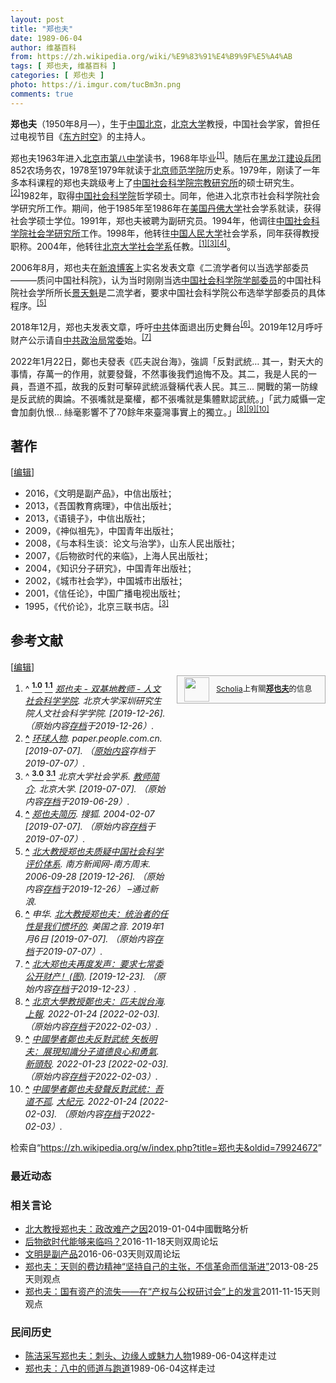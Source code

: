 ```yaml
---
layout: post
title: "郑也夫"
date: 1989-06-04
author: 维基百科
from: https://zh.wikipedia.org/wiki/%E9%83%91%E4%B9%9F%E5%A4%AB
tags: [ 郑也夫, 维基百科 ]
categories: [ 郑也夫 ]
photo: https://i.imgur.com/tucBm3n.png
comments: true
---
```

<div class="mw-content-ltr mw-parser-output" lang="zh" dir="ltr"><style data-mw-deduplicate="TemplateStyles:r83732082">.mw-parser-output .infobox-subbox{padding:0;border:none;margin:-3px;width:auto;min-width:100%;font-size:100%;clear:none;float:none;background-color:transparent}.mw-parser-output .infobox-3cols-child{margin:auto}.mw-parser-output .infobox .navbar{font-size:100%}body.skin-minerva .mw-parser-output .infobox-header,body.skin-minerva .mw-parser-output .infobox-subheader,body.skin-minerva .mw-parser-output .infobox-above,body.skin-minerva .mw-parser-output .infobox-title,body.skin-minerva .mw-parser-output .infobox-image,body.skin-minerva .mw-parser-output .infobox-full-data,body.skin-minerva .mw-parser-output .infobox-below{text-align:center}@media screen{html.skin-theme-clientpref-night .mw-parser-output .infobox-full-data:not(.notheme)>div:not(.notheme)[style]{background:#1f1f23!important;color:#f8f9fa}@media screen and (prefers-color-scheme:dark){html.skin-theme-clientpref-os .mw-parser-output .infobox-full-data:not(.notheme) div:not(.notheme){background:#1f1f23!important;color:#f8f9fa}}html.skin-theme-clientpref-night .mw-parser-output .infobox td div:not(.notheme)[style]{background:transparent!important;color:var(--color-base,#202122)}@media screen and (prefers-color-scheme:dark){html.skin-theme-clientpref-os .mw-parser-output .infobox td div:not(.notheme)[style]{background:transparent!important;color:var(--color-base,#202122)}}html.skin-theme-clientpref-night .mw-parser-output .infobox td div.NavHead:not(.notheme)[style]{background:transparent!important}}@media screen and (prefers-color-scheme:dark){html.skin-theme-clientpref-os .mw-parser-output .infobox td div.NavHead:not(.notheme)[style]{background:transparent!important}}@media(min-width:640px){body.skin--responsive .mw-parser-output .infobox-table{display:table!important}body.skin--responsive .mw-parser-output .infobox-table>caption{display:table-caption!important}body.skin--responsive .mw-parser-output .infobox-table>tbody{display:table-row-group}body.skin--responsive .mw-parser-output .infobox-table tr{display:table-row!important}body.skin--responsive .mw-parser-output .infobox-table th,body.skin--responsive .mw-parser-output .infobox-table td{padding-left:inherit;padding-right:inherit}}</style><link rel="mw-deduplicated-inline-style" href="mw-data:TemplateStyles:r83732082">
<p><b>郑也夫</b>（1950年8月<span class="useeditintro" title="Template:BLP editintro">—</span>），生于<a href="/wiki/%E4%B8%AD%E8%8F%AF%E4%BA%BA%E6%B0%91%E5%85%B1%E5%92%8C%E5%9C%8B" class="mw-redirect" title="中華人民共和國">中国</a><a href="/wiki/%E5%8C%97%E4%BA%AC" class="mw-redirect" title="北京">北京</a>，<a href="/wiki/%E5%8C%97%E4%BA%AC%E5%A4%A7%E5%AD%A6" title="北京大学">北京大学</a>教授，中国社会学家，曾担任过电视节目《<a href="/wiki/%E4%B8%9C%E6%96%B9%E6%97%B6%E7%A9%BA" title="东方时空">东方时空</a>》的主持人。
</p>
<div class="mw-heading mw-heading2"></div>
<p>郑也夫1963年进入<a href="/wiki/%E5%8C%97%E4%BA%AC%E5%B8%82%E7%AC%AC%E5%85%AB%E4%B8%AD%E5%AD%A6" title="北京市第八中学">北京市第八中学</a>读书，1968年毕业<sup id="cite_ref-pkusz_1-0" class="reference"><a href="#cite_note-pkusz-1"><span class="cite-bracket">[</span>1<span class="cite-bracket">]</span></a></sup>。随后在<a href="/wiki/%E9%BB%91%E9%BE%99%E6%B1%9F%E5%BB%BA%E8%AE%BE%E5%85%B5%E5%9B%A2" class="mw-redirect" title="黑龙江建设兵团">黑龙江建设兵团</a>852农场务农，1978至1979年就读于<a href="/wiki/%E5%8C%97%E4%BA%AC%E5%B8%AB%E7%AF%84%E5%AD%B8%E9%99%A2" class="mw-redirect" title="北京師範學院">北京师范学院</a>历史系。1979年，刚读了一年多本科课程的郑也夫跳级考上了<a href="/w/index.php?title=%E4%B8%AD%E5%9B%BD%E7%A4%BE%E4%BC%9A%E7%A7%91%E5%AD%A6%E9%99%A2%E5%AE%97%E6%95%99%E7%A0%94%E7%A9%B6%E6%89%80&amp;action=edit&amp;redlink=1" class="new" title="中国社会科学院宗教研究所（页面不存在）">中国社会科学院宗教研究所</a>的硕士研究生。<sup id="cite_ref-2" class="reference"><a href="#cite_note-2"><span class="cite-bracket">[</span>2<span class="cite-bracket">]</span></a></sup>1982年，取得<a href="/wiki/%E4%B8%AD%E5%9B%BD%E7%A4%BE%E4%BC%9A%E7%A7%91%E5%AD%A6%E9%99%A2" title="中国社会科学院">中国社会科学院</a>哲学硕士。同年，他进入北京市社会科学院社会学研究所工作。期间，他于1985年至1986年在<a href="/wiki/%E7%BE%8E%E5%9B%BD" title="美国">美国</a><a href="/wiki/%E4%B8%B9%E4%BD%9B%E5%A4%A7%E5%AD%B8" title="丹佛大學">丹佛大学</a>社会学系就读，获得社会学硕士学位。1991年，郑也夫被聘为副研究员。1994年，他调往<a href="/wiki/%E4%B8%AD%E5%9B%BD%E7%A4%BE%E4%BC%9A%E7%A7%91%E5%AD%A6%E9%99%A2%E7%A4%BE%E4%BC%9A%E5%AD%A6%E7%A0%94%E7%A9%B6%E6%89%80" title="中国社会科学院社会学研究所">中国社会科学院社会学研究所</a>工作。1998年，他转往<a href="/wiki/%E4%B8%AD%E5%9B%BD%E4%BA%BA%E6%B0%91%E5%A4%A7%E5%AD%A6" title="中国人民大学">中国人民大学</a>社会学系，同年获得教授职称。2004年，他转往<a href="/wiki/%E5%8C%97%E4%BA%AC%E5%A4%A7%E5%AD%A6%E7%A4%BE%E4%BC%9A%E5%AD%A6%E7%B3%BB" title="北京大学社会学系">北京大学社会学系</a>任教。<sup id="cite_ref-pkusz_1-1" class="reference"><a href="#cite_note-pkusz-1"><span class="cite-bracket">[</span>1<span class="cite-bracket">]</span></a></sup><sup id="cite_ref-bjdx_3-0" class="reference"><a href="#cite_note-bjdx-3"><span class="cite-bracket">[</span>3<span class="cite-bracket">]</span></a></sup><sup id="cite_ref-4" class="reference"><a href="#cite_note-4"><span class="cite-bracket">[</span>4<span class="cite-bracket">]</span></a></sup>。
</p><p>2006年8月，郑也夫在<a href="/wiki/%E6%96%B0%E6%B5%AA%E5%8D%9A%E5%AE%A2" title="新浪博客">新浪博客</a>上实名发表文章《二流学者何以当选学部委员———质问中国社科院》，认为当时刚刚当选<a href="/wiki/%E4%B8%AD%E5%9B%BD%E7%A4%BE%E4%BC%9A%E7%A7%91%E5%AD%A6%E9%99%A2%E5%AD%A6%E9%83%A8%E5%A7%94%E5%91%98" title="中国社会科学院学部委员">中国社会科学院学部委员</a>的中国社科院社会学所所长<a href="/wiki/%E6%99%AF%E5%A4%A9%E9%AD%81" title="景天魁">景天魁</a>是二流学者，要求中国社会科学院公布选举学部委员的具体程序。<sup id="cite_ref-5" class="reference"><a href="#cite_note-5"><span class="cite-bracket">[</span>5<span class="cite-bracket">]</span></a></sup>
</p><p>2018年12月，郑也夫发表文章，呼吁<a href="/wiki/%E4%B8%AD%E5%85%B1" class="mw-redirect" title="中共">中共</a>体面退出历史舞台<sup id="cite_ref-6" class="reference"><a href="#cite_note-6"><span class="cite-bracket">[</span>6<span class="cite-bracket">]</span></a></sup>。2019年12月呼吁财产公示请自<a href="/wiki/%E4%B8%AD%E5%85%B1%E6%94%BF%E6%B2%BB%E5%B1%80%E5%B8%B8%E5%A7%94" class="mw-redirect" title="中共政治局常委">中共政治局常委</a>始。<sup id="cite_ref-7" class="reference"><a href="#cite_note-7"><span class="cite-bracket">[</span>7<span class="cite-bracket">]</span></a></sup>
</p><p>2022年1月22日，鄭也夫發表《匹夫說台海》，強調「反對武統… 其一，對天大的事情，存萬一的作用，就要發聲，不然事後我們追悔不及。其二，我是人民的一員，吾道不孤，故我的反對可擊碎武統派聲稱代表人民。其三... 開戰的第一防線是反武統的輿論。不張嘴就是棄權，都不張嘴就是集體默認武統。」「武力威懾一定會加劇仇恨... 絲毫影響不了70餘年來臺灣事實上的獨立。」<sup id="cite_ref-8" class="reference"><a href="#cite_note-8"><span class="cite-bracket">[</span>8<span class="cite-bracket">]</span></a></sup><sup id="cite_ref-9" class="reference"><a href="#cite_note-9"><span class="cite-bracket">[</span>9<span class="cite-bracket">]</span></a></sup><sup id="cite_ref-10" class="reference"><a href="#cite_note-10"><span class="cite-bracket">[</span>10<span class="cite-bracket">]</span></a></sup>
</p>
<div class="mw-heading mw-heading2"><h2 id="著作"><span id=".E8.91.97.E4.BD.9C"></span>著作</h2><span class="mw-editsection"><span class="mw-editsection-bracket">[</span><a href="/w/index.php?title=%E9%83%91%E4%B9%9F%E5%A4%AB&amp;action=edit&amp;section=2" title="编辑章节：著作"><span>编辑</span></a><span class="mw-editsection-bracket">]</span></span></div>
<ul><li>2016，《文明是副产品》，中信出版社；</li>
<li>2013，《吾国教育病理》，中信出版社；</li>
<li>2013，《语镜子》，中信出版社；</li>
<li>2009，《神似祖先》，中国青年出版社；</li>
<li>2008，《与本科生谈：论文与治学》，山东人民出版社；</li>
<li>2007，《后物欲时代的来临》，上海人民出版社；</li>
<li>2004，《知识分子研究》，中国青年出版社；</li>
<li>2002，《城市社会学》，中国城市出版社；</li>
<li>2001，《信任论》，中国广播电视出版社；</li>
<li>1995，《代价论》，北京三联书店。<sup id="cite_ref-bjdx_3-1" class="reference"><a href="#cite_note-bjdx-3"><span class="cite-bracket">[</span>3<span class="cite-bracket">]</span></a></sup></li></ul>
<div class="mw-heading mw-heading2"><h2 id="参考文献"><span id=".E5.8F.82.E8.80.83.E6.96.87.E7.8C.AE"></span>参考文献</h2><span class="mw-editsection"><span class="mw-editsection-bracket">[</span><a href="/w/index.php?title=%E9%83%91%E4%B9%9F%E5%A4%AB&amp;action=edit&amp;section=3" title="编辑章节：参考文献"><span>编辑</span></a><span class="mw-editsection-bracket">]</span></span></div>
<style data-mw-deduplicate="TemplateStyles:r82655521">.mw-parser-output .side-box{margin:4px 0;box-sizing:border-box;border:1px solid #aaa;font-size:88%;line-height:1.25em;background-color:#f9f9f9;display:flow-root}.mw-parser-output .side-box-abovebelow,.mw-parser-output .side-box-text{padding:0.25em 0.9em}.mw-parser-output .side-box-image{padding:2px 0 2px 0.9em;text-align:center}.mw-parser-output .side-box-imageright{padding:2px 0.9em 2px 0;text-align:center}@media(min-width:500px){.mw-parser-output .side-box-flex{display:flex;align-items:center}.mw-parser-output .side-box-text{flex:1}}@media(min-width:720px){.mw-parser-output .side-box{width:238px}.mw-parser-output .side-box-right{clear:right;float:right;margin-left:1em}.mw-parser-output .side-box-left{margin-right:1em}}</style><div class="side-box metadata side-box-right"><style data-mw-deduplicate="TemplateStyles:r82655520">.mw-parser-output .plainlist ol,.mw-parser-output .plainlist ul{line-height:inherit;list-style:none;margin:0;padding:0}.mw-parser-output .plainlist ol li,.mw-parser-output .plainlist ul li{margin-bottom:0}</style>
<div class="side-box-flex">
<div class="side-box-image"><span class="noviewer" typeof="mw:File"><span><img alt="" src="//upload.wikimedia.org/wikipedia/commons/thumb/3/32/Scholia_logo.svg/40px-Scholia_logo.svg.png" decoding="async" width="40" height="39" class="mw-file-element" srcset="//upload.wikimedia.org/wikipedia/commons/thumb/3/32/Scholia_logo.svg/60px-Scholia_logo.svg.png 1.5x, //upload.wikimedia.org/wikipedia/commons/thumb/3/32/Scholia_logo.svg/80px-Scholia_logo.svg.png 2x" data-file-width="107" data-file-height="104"></span></span></div>
<div class="side-box-text plainlist"><a href="https://www.wikidata.org/wiki/Wikidata:Scholia/zh" class="extiw" title="d:Wikidata:Scholia/zh">Scholia</a>上有關<b><a href="https://iw.toolforge.org/scholia/author/Q67931594" class="extiw" title="toolforge:scholia/author/Q67931594">郑也夫</a></b>的信息</div></div>
</div>
<div class="reflist columns references-column-width" style="-moz-column-width: 30em; -webkit-column-width: 30em; column-width: 30em; list-style-type: decimal;">
<ol class="references">
<li id="cite_note-pkusz-1"><span class="mw-cite-backlink">^ <a href="#cite_ref-pkusz_1-0"><sup><b>1.0</b></sup></a> <a href="#cite_ref-pkusz_1-1"><sup><b>1.1</b></sup></a></span> <span class="reference-text"><cite class="citation web"><a rel="nofollow" class="external text" href="http://rw.pkusz.edu.cn/article-1506-34.html">郑也夫 - 双基地教师 - 人文社会科学学院</a>. 北京大学深圳研究生院人文社会科学学院.  <span class="reference-accessdate"> [<span class="nowrap">2019-12-26</span>]</span>. （原始内容<a rel="nofollow" class="external text" href="https://web.archive.org/web/20191226023632/http://rw.pkusz.edu.cn/article-1506-34.html">存档</a>于2019-12-26）.</cite><span title="ctx_ver=Z39.88-2004&amp;rfr_id=info%3Asid%2Fzh.wikipedia.org%3A%E9%83%91%E4%B9%9F%E5%A4%AB&amp;rft.atitle=%E9%83%91%E4%B9%9F%E5%A4%AB+-+%E5%8F%8C%E5%9F%BA%E5%9C%B0%E6%95%99%E5%B8%88+-+%E4%BA%BA%E6%96%87%E7%A4%BE%E4%BC%9A%E7%A7%91%E5%AD%A6%E5%AD%A6%E9%99%A2&amp;rft.genre=unknown&amp;rft.jtitle=%E5%8C%97%E4%BA%AC%E5%A4%A7%E5%AD%A6%E6%B7%B1%E5%9C%B3%E7%A0%94%E7%A9%B6%E7%94%9F%E9%99%A2%E4%BA%BA%E6%96%87%E7%A4%BE%E4%BC%9A%E7%A7%91%E5%AD%A6%E5%AD%A6%E9%99%A2&amp;rft_id=http%3A%2F%2Frw.pkusz.edu.cn%2Farticle-1506-34.html&amp;rft_val_fmt=info%3Aofi%2Ffmt%3Akev%3Amtx%3Ajournal" class="Z3988"><span style="display:none;">&nbsp;</span></span></span>
</li>
<li id="cite_note-2"><span class="mw-cite-backlink"><b><a href="#cite_ref-2">^</a></b></span> <span class="reference-text"><cite class="citation web"><a rel="nofollow" class="external text" href="https://web.archive.org/web/20190707115948/http://paper.people.com.cn/hqrw/html/2014-01/16/content_1378457.htm">环球人物</a>. paper.people.com.cn.  <span class="reference-accessdate"> [<span class="nowrap">2019-07-07</span>]</span>. （<a rel="nofollow" class="external text" href="http://paper.people.com.cn/hqrw/html/2014-01/16/content_1378457.htm">原始内容</a>存档于2019-07-07）.</cite><span title="ctx_ver=Z39.88-2004&amp;rfr_id=info%3Asid%2Fzh.wikipedia.org%3A%E9%83%91%E4%B9%9F%E5%A4%AB&amp;rft.atitle=%E7%8E%AF%E7%90%83%E4%BA%BA%E7%89%A9&amp;rft.genre=unknown&amp;rft.jtitle=paper.people.com.cn&amp;rft_id=http%3A%2F%2Fpaper.people.com.cn%2Fhqrw%2Fhtml%2F2014-01%2F16%2Fcontent_1378457.htm&amp;rft_val_fmt=info%3Aofi%2Ffmt%3Akev%3Amtx%3Ajournal" class="Z3988"><span style="display:none;">&nbsp;</span></span></span>
</li>
<li id="cite_note-bjdx-3"><span class="mw-cite-backlink">^ <a href="#cite_ref-bjdx_3-0"><sup><b>3.0</b></sup></a> <a href="#cite_ref-bjdx_3-1"><sup><b>3.1</b></sup></a></span> <span class="reference-text"><cite class="citation web">北京大学社会学系. <a rel="nofollow" class="external text" href="http://www.shehui.pku.edu.cn/sz/content.aspx?nodeid=586">教师简介</a>. 北京大学.  <span class="reference-accessdate"> [<span class="nowrap">2019-07-07</span>]</span>. （原始内容<a rel="nofollow" class="external text" href="https://web.archive.org/web/20190629211039/http://www.shehui.pku.edu.cn/sz/content.aspx?nodeid=586">存档</a>于2019-06-29）.</cite><span title="ctx_ver=Z39.88-2004&amp;rfr_id=info%3Asid%2Fzh.wikipedia.org%3A%E9%83%91%E4%B9%9F%E5%A4%AB&amp;rft.atitle=%E6%95%99%E5%B8%88%E7%AE%80%E4%BB%8B&amp;rft.au=%E5%8C%97%E4%BA%AC%E5%A4%A7%E5%AD%A6%E7%A4%BE%E4%BC%9A%E5%AD%A6%E7%B3%BB&amp;rft.genre=unknown&amp;rft.jtitle=%E5%8C%97%E4%BA%AC%E5%A4%A7%E5%AD%A6&amp;rft_id=http%3A%2F%2Fwww.shehui.pku.edu.cn%2Fsz%2Fcontent.aspx%3Fnodeid%3D586&amp;rft_val_fmt=info%3Aofi%2Ffmt%3Akev%3Amtx%3Ajournal" class="Z3988"><span style="display:none;">&nbsp;</span></span></span>
</li>
<li id="cite_note-4"><span class="mw-cite-backlink"><b><a href="#cite_ref-4">^</a></b></span> <span class="reference-text"><cite class="citation web"><a rel="nofollow" class="external text" href="http://auto.sohu.com/2004/02/07/29/article218972972.shtml">郑也夫简历</a>. 搜狐. 2004-02-07 <span class="reference-accessdate"> [<span class="nowrap">2019-07-07</span>]</span>. （原始内容<a rel="nofollow" class="external text" href="https://web.archive.org/web/20190707120610/http://auto.sohu.com/2004/02/07/29/article218972972.shtml">存档</a>于2019-07-07）.</cite><span title="ctx_ver=Z39.88-2004&amp;rfr_id=info%3Asid%2Fzh.wikipedia.org%3A%E9%83%91%E4%B9%9F%E5%A4%AB&amp;rft.atitle=%E9%83%91%E4%B9%9F%E5%A4%AB%E7%AE%80%E5%8E%86&amp;rft.date=2004-02-07&amp;rft.genre=unknown&amp;rft.jtitle=%E6%90%9C%E7%8B%90&amp;rft_id=http%3A%2F%2Fauto.sohu.com%2F2004%2F02%2F07%2F29%2Farticle218972972.shtml&amp;rft_val_fmt=info%3Aofi%2Ffmt%3Akev%3Amtx%3Ajournal" class="Z3988"><span style="display:none;">&nbsp;</span></span></span>
</li>
<li id="cite_note-5"><span class="mw-cite-backlink"><b><a href="#cite_ref-5">^</a></b></span> <span class="reference-text"><cite class="citation news"><a rel="nofollow" class="external text" href="http://news.sina.com.cn/c/2006-09-28/144110132435s.shtml">北大教授郑也夫质疑中国社会科学评价体系</a>. 南方新闻网-南方周末. 2006-09-28 <span class="reference-accessdate"> [<span class="nowrap">2019-12-26</span>]</span>. （原始内容<a rel="nofollow" class="external text" href="https://web.archive.org/web/20191226024307/http://news.sina.com.cn/c/2006-09-28/144110132435s.shtml">存档</a>于2019-12-26） –通过新浪.</cite><span title="ctx_ver=Z39.88-2004&amp;rfr_id=info%3Asid%2Fzh.wikipedia.org%3A%E9%83%91%E4%B9%9F%E5%A4%AB&amp;rft.atitle=%E5%8C%97%E5%A4%A7%E6%95%99%E6%8E%88%E9%83%91%E4%B9%9F%E5%A4%AB%E8%B4%A8%E7%96%91%E4%B8%AD%E5%9B%BD%E7%A4%BE%E4%BC%9A%E7%A7%91%E5%AD%A6%E8%AF%84%E4%BB%B7%E4%BD%93%E7%B3%BB&amp;rft.date=2006-09-28&amp;rft.genre=article&amp;rft.jtitle=%E5%8D%97%E6%96%B9%E6%96%B0%E9%97%BB%E7%BD%91-%E5%8D%97%E6%96%B9%E5%91%A8%E6%9C%AB&amp;rft_id=http%3A%2F%2Fnews.sina.com.cn%2Fc%2F2006-09-28%2F144110132435s.shtml&amp;rft_val_fmt=info%3Aofi%2Ffmt%3Akev%3Amtx%3Ajournal" class="Z3988"><span style="display:none;">&nbsp;</span></span></span>
</li>
<li id="cite_note-6"><span class="mw-cite-backlink"><b><a href="#cite_ref-6">^</a></b></span> <span class="reference-text"><cite class="citation news">申华. <a rel="nofollow" class="external text" href="https://www.voachinese.com/a/Peking-University-Professor-On-China-Political-Reform-20190106/4730770.html">北大教授郑也夫：统治者的任性是我们惯坏的</a>. 美国之音. 2019年1月6日 <span class="reference-accessdate"> [<span class="nowrap">2019-07-07</span>]</span>. （原始内容<a rel="nofollow" class="external text" href="https://web.archive.org/web/20190707121450/https://www.voachinese.com/a/Peking-University-Professor-On-China-Political-Reform-20190106/4730770.html">存档</a>于2019-07-07）.</cite><span title="ctx_ver=Z39.88-2004&amp;rfr_id=info%3Asid%2Fzh.wikipedia.org%3A%E9%83%91%E4%B9%9F%E5%A4%AB&amp;rft.atitle=%E5%8C%97%E5%A4%A7%E6%95%99%E6%8E%88%E9%83%91%E4%B9%9F%E5%A4%AB%EF%BC%9A%E7%BB%9F%E6%B2%BB%E8%80%85%E7%9A%84%E4%BB%BB%E6%80%A7%E6%98%AF%E6%88%91%E4%BB%AC%E6%83%AF%E5%9D%8F%E7%9A%84&amp;rft.au=%E7%94%B3%E5%8D%8E&amp;rft.date=2019-01-06&amp;rft.genre=article&amp;rft_id=https%3A%2F%2Fwww.voachinese.com%2Fa%2FPeking-University-Professor-On-China-Political-Reform-20190106%2F4730770.html&amp;rft_val_fmt=info%3Aofi%2Ffmt%3Akev%3Amtx%3Ajournal" class="Z3988"><span style="display:none;">&nbsp;</span></span></span>
</li>
<li id="cite_note-7"><span class="mw-cite-backlink"><b><a href="#cite_ref-7">^</a></b></span> <span class="reference-text"><cite class="citation web"><a rel="nofollow" class="external text" href="https://www.wenxuecity.com/news/2019/12/23/8967060.html">北大郑也夫再度发声：要求七常委公开财产！(图)</a>.  <span class="reference-accessdate"> [<span class="nowrap">2019-12-23</span>]</span>. （原始内容<a rel="nofollow" class="external text" href="https://web.archive.org/web/20191223191613/https://www.wenxuecity.com/news/2019/12/23/8967060.html">存档</a>于2019-12-23）.</cite><span title="ctx_ver=Z39.88-2004&amp;rfr_id=info%3Asid%2Fzh.wikipedia.org%3A%E9%83%91%E4%B9%9F%E5%A4%AB&amp;rft.btitle=%E5%8C%97%E5%A4%A7%E9%83%91%E4%B9%9F%E5%A4%AB%E5%86%8D%E5%BA%A6%E5%8F%91%E5%A3%B0%EF%BC%9A%E8%A6%81%E6%B1%82%E4%B8%83%E5%B8%B8%E5%A7%94%E5%85%AC%E5%BC%80%E8%B4%A2%E4%BA%A7%EF%BC%81%28%E5%9B%BE%29&amp;rft.genre=unknown&amp;rft_id=https%3A%2F%2Fwww.wenxuecity.com%2Fnews%2F2019%2F12%2F23%2F8967060.html&amp;rft_val_fmt=info%3Aofi%2Ffmt%3Akev%3Amtx%3Abook" class="Z3988"><span style="display:none;">&nbsp;</span></span></span>
</li>
<li id="cite_note-8"><span class="mw-cite-backlink"><b><a href="#cite_ref-8">^</a></b></span> <span class="reference-text"><cite class="citation news"><a rel="nofollow" class="external text" href="https://www.upmedia.mg/news_info.php?SerialNo=136171&amp;Type=2">北京大學教授鄭也夫：匹夫說台海</a>. <a href="/wiki/%E4%B8%8A%E5%A0%B1" title="上報">上報</a>. 2022-01-24 <span class="reference-accessdate"> [<span class="nowrap">2022-02-03</span>]</span>. （原始内容<a rel="nofollow" class="external text" href="https://web.archive.org/web/20220203141659/https://www.upmedia.mg/news_info.php?SerialNo=136171&amp;Type=2">存档</a>于2022-02-03）.</cite><span title="ctx_ver=Z39.88-2004&amp;rfr_id=info%3Asid%2Fzh.wikipedia.org%3A%E9%83%91%E4%B9%9F%E5%A4%AB&amp;rft.atitle=%E5%8C%97%E4%BA%AC%E5%A4%A7%E5%AD%B8%E6%95%99%E6%8E%88%E9%84%AD%E4%B9%9F%E5%A4%AB%EF%BC%9A%E5%8C%B9%E5%A4%AB%E8%AA%AA%E5%8F%B0%E6%B5%B7&amp;rft.date=2022-01-24&amp;rft.genre=article&amp;rft.jtitle=%E4%B8%8A%E5%A0%B1&amp;rft_id=https%3A%2F%2Fwww.upmedia.mg%2Fnews_info.php%3FSerialNo%3D136171%26Type%3D2&amp;rft_val_fmt=info%3Aofi%2Ffmt%3Akev%3Amtx%3Ajournal" class="Z3988"><span style="display:none;">&nbsp;</span></span></span>
</li>
<li id="cite_note-9"><span class="mw-cite-backlink"><b><a href="#cite_ref-9">^</a></b></span> <span class="reference-text"><cite class="citation news"><a rel="nofollow" class="external text" href="https://newtalk.tw/news/view/2022-01-23/700794?utm_source=dable&amp;utm_medium=referral">中國學者鄭也夫反對武統 矢板明夫：展現知識分子道德良心和勇氣</a>. <a href="/wiki/%E6%96%B0%E9%A0%AD%E6%AE%BC" class="mw-redirect" title="新頭殼">新頭殼</a>. 2022-01-23 <span class="reference-accessdate"> [<span class="nowrap">2022-02-03</span>]</span>. （原始内容<a rel="nofollow" class="external text" href="https://web.archive.org/web/20220203130626/https://newtalk.tw/news/view/2022-01-23/700794?utm_source=dable&amp;utm_medium=referral">存档</a>于2022-02-03）.</cite><span title="ctx_ver=Z39.88-2004&amp;rfr_id=info%3Asid%2Fzh.wikipedia.org%3A%E9%83%91%E4%B9%9F%E5%A4%AB&amp;rft.atitle=%E4%B8%AD%E5%9C%8B%E5%AD%B8%E8%80%85%E9%84%AD%E4%B9%9F%E5%A4%AB%E5%8F%8D%E5%B0%8D%E6%AD%A6%E7%B5%B1+%E7%9F%A2%E6%9D%BF%E6%98%8E%E5%A4%AB%EF%BC%9A%E5%B1%95%E7%8F%BE%E7%9F%A5%E8%AD%98%E5%88%86%E5%AD%90%E9%81%93%E5%BE%B7%E8%89%AF%E5%BF%83%E5%92%8C%E5%8B%87%E6%B0%A3&amp;rft.date=2022-01-23&amp;rft.genre=article&amp;rft.jtitle=%E6%96%B0%E9%A0%AD%E6%AE%BC&amp;rft_id=https%3A%2F%2Fnewtalk.tw%2Fnews%2Fview%2F2022-01-23%2F700794%3Futm_source%3Ddable%26utm_medium%3Dreferral&amp;rft_val_fmt=info%3Aofi%2Ffmt%3Akev%3Amtx%3Ajournal" class="Z3988"><span style="display:none;">&nbsp;</span></span></span>
</li>
<li id="cite_note-10"><span class="mw-cite-backlink"><b><a href="#cite_ref-10">^</a></b></span> <span class="reference-text"><cite class="citation news"><a rel="nofollow" class="external text" href="https://www.epochtimes.com/b5/22/1/24/n13525037.htm">中國學者鄭也夫發聲反對武統：吾道不孤</a>. <a href="/wiki/%E5%A4%A7%E7%B4%80%E5%85%83" class="mw-redirect" title="大紀元">大紀元</a>. 2022-01-24 <span class="reference-accessdate"> [<span class="nowrap">2022-02-03</span>]</span>. （原始内容<a rel="nofollow" class="external text" href="https://web.archive.org/web/20220203214223/https://www.epochtimes.com/b5/22/1/24/n13525037.htm">存档</a>于2022-02-03）.</cite><span title="ctx_ver=Z39.88-2004&amp;rfr_id=info%3Asid%2Fzh.wikipedia.org%3A%E9%83%91%E4%B9%9F%E5%A4%AB&amp;rft.atitle=%E4%B8%AD%E5%9C%8B%E5%AD%B8%E8%80%85%E9%84%AD%E4%B9%9F%E5%A4%AB%E7%99%BC%E8%81%B2%E5%8F%8D%E5%B0%8D%E6%AD%A6%E7%B5%B1%EF%BC%9A%E5%90%BE%E9%81%93%E4%B8%8D%E5%AD%A4&amp;rft.date=2022-01-24&amp;rft.genre=article&amp;rft.jtitle=%E5%A4%A7%E7%B4%80%E5%85%83&amp;rft_id=https%3A%2F%2Fwww.epochtimes.com%2Fb5%2F22%2F1%2F24%2Fn13525037.htm&amp;rft_val_fmt=info%3Aofi%2Ffmt%3Akev%3Amtx%3Ajournal" class="Z3988"><span style="display:none;">&nbsp;</span></span></span>
</li>
</ol></div>

<!-- 
NewPP limit report
Parsed by mw‐web.eqiad.main‐5954b864bc‐s7hv8
Cached time: 20240916224543
Cache expiry: 2592000
Reduced expiry: false
Complications: []
CPU time usage: 0.597 seconds
Real time usage: 0.802 seconds
Preprocessor visited node count: 3110/1000000
Post‐expand include size: 43441/2097152 bytes
Template argument size: 3543/2097152 bytes
Highest expansion depth: 13/100
Expensive parser function count: 11/500
Unstrip recursion depth: 0/20
Unstrip post‐expand size: 22378/5000000 bytes
Lua time usage: 0.377/10.000 seconds
Lua memory usage: 4580348/52428800 bytes
Number of Wikibase entities loaded: 1/400
-->
<!--
Transclusion expansion time report (%,ms,calls,template)
100.00%  719.637      1 -total
 49.51%  356.276      1 Template:Infobox_academic
 23.08%  166.090      1 Template:Reflist
 20.27%  145.872      3 Template:Infobox
 14.15%  101.837      5 Template:Cite_web
 12.62%   90.786      1 Template:Wikidata_image
  9.58%   68.976      1 Template:Scholia
  9.40%   67.611      1 Template:Infobox_person/core
  9.11%   65.529      1 Template:Side_box
  8.85%   63.690      1 Template:Authority_control
-->

<!-- Saved in parser cache with key zhwiki:pcache:idhash:6646596-0!canonical!zh and timestamp 20240916224543 and revision id 79924672. Rendering was triggered because: page-view
 -->
</div><!--esi <esi:include src="/esitest-fa8a495983347898/content" /> --><noscript><img src="https://login.wikimedia.org/wiki/Special:CentralAutoLogin/start?type=1x1" alt="" width="1" height="1" style="border: none; position: absolute;"></noscript>
<div class="printfooter" data-nosnippet="">检索自“<a dir="ltr" href="https://zh.wikipedia.org/w/index.php?title=郑也夫&amp;oldid=79924672">https://zh.wikipedia.org/w/index.php?title=郑也夫&amp;oldid=79924672</a>”</div><div id="recent-news"><h3>最近动态</h3><ul></ul></div><div id="open-opinion"><h3>相关言论</h3><ul><li><a href="https://nodebe4.github.io/opinion/2019-01-04/%E5%8C%97%E5%A4%A7%E6%95%99%E6%8E%88%E9%83%91%E4%B9%9F%E5%A4%AB-%E6%94%BF%E6%94%B9%E9%9A%BE%E4%BA%A7%E4%B9%8B%E5%9B%A0/" title="">北大教授郑也夫：政改难产之因</a><time>2019-01-04</time><a class="tag">中國戰略分析</a></li>
<li><a href="https://nodebe4.github.io/opinion/2016-11-18/%E5%90%8E%E7%89%A9%E6%AC%B2%E6%97%B6%E4%BB%A3%E8%83%BD%E5%A4%9F%E6%9D%A5%E4%B8%B4%E5%90%97/" title="郑也夫">后物欲时代能够来临吗？</a><time>2016-11-18</time><a class="tag">天则双周论坛</a></li>
<li><a href="https://nodebe4.github.io/opinion/2016-06-03/%E6%96%87%E6%98%8E%E6%98%AF%E5%89%AF%E4%BA%A7%E5%93%81/" title="郑也夫">文明是副产品</a><time>2016-06-03</time><a class="tag">天则双周论坛</a></li>
<li><a href="https://nodebe4.github.io/opinion/2013-08-25/%E9%83%91%E4%B9%9F%E5%A4%AB-%E5%A4%A9%E5%88%99%E7%9A%84%E8%B4%B9%E8%BE%B9%E7%B2%BE%E7%A5%9E-%E5%9D%9A%E6%8C%81%E8%87%AA%E5%B7%B1%E7%9A%84%E4%B8%BB%E5%BC%A0-%E4%B8%8D%E4%BF%A1%E9%9D%A9%E5%91%BD%E8%80%8C%E4%BF%A1%E6%B8%90%E8%BF%9B/" title="郑也夫">郑也夫：天则的费边精神“坚持自己的主张，不信革命而信渐进”</a><time>2013-08-25</time><a class="tag">天则观点</a></li>
<li><a href="https://nodebe4.github.io/opinion/2011-11-15/%E9%83%91%E4%B9%9F%E5%A4%AB-%E5%9B%BD%E6%9C%89%E8%B5%84%E4%BA%A7%E7%9A%84%E6%B5%81%E5%A4%B1-%E5%9C%A8-%E4%BA%A7%E6%9D%83%E4%B8%8E%E5%85%AC%E6%9D%83%E7%A0%94%E8%AE%A8%E4%BC%9A-%E4%B8%8A%E7%9A%84%E5%8F%91%E8%A8%80/" title="郑也夫">郑也夫：国有资产的流失——在“产权与公权研讨会”上的发言</a><time>2011-11-15</time><a class="tag">天则观点</a></li>
</ul></div><div id="mjls-record"><h3>民间历史</h3><ul><li><a href="https://nodebe4.github.io/mjlsh/1989-06-04/%E9%99%88%E6%B4%81%E9%87%87%E5%86%99%E9%83%91%E4%B9%9F%E5%A4%AB-%E5%88%BA%E5%A4%B4-%E8%BE%B9%E7%BC%98%E4%BA%BA%E6%88%96%E9%AD%85%E5%8A%9B%E4%BA%BA%E7%89%A9/" title="陈洁采写郑也夫">陈洁采写郑也夫：刺头、边缘人或魅力人物</a><time>1989-06-04</time><a class="tag">这样走过</a></li>
<li><a href="https://nodebe4.github.io/mjlsh/1989-06-04/%E9%83%91%E4%B9%9F%E5%A4%AB-%E5%85%AB%E4%B8%AD%E7%9A%84%E5%B8%88%E9%81%93%E4%B8%8E%E8%B7%91%E9%81%93/" title="郑也夫">郑也夫：八中的师道与跑道</a><time>1989-06-04</time><a class="tag">这样走过</a></li>
</ul></div>